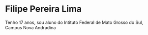 # Filipe Pereira Lima

Tenho 17 anos, sou aluno do Intituto Federal de Mato Grosso do Sul, Campus Nova Andradina
